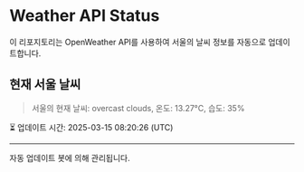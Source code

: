 
# Weather API Status

이 리포지토리는 OpenWeather API를 사용하여 서울의 날씨 정보를 자동으로 업데이트합니다.

## 현재 서울 날씨
> 서울의 현재 날씨: overcast clouds, 온도: 13.27°C, 습도: 35%

⏳ 업데이트 시간: 2025-03-15 08:20:26 (UTC)

---
자동 업데이트 봇에 의해 관리됩니다.
